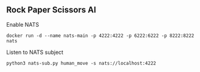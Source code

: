 ## Rock Paper Scissors AI

Enable NATS
```
docker run -d --name nats-main -p 4222:4222 -p 6222:6222 -p 8222:8222 nats 
```

Listen to NATS subject
```
python3 nats-sub.py human_move -s nats://localhost:4222

```